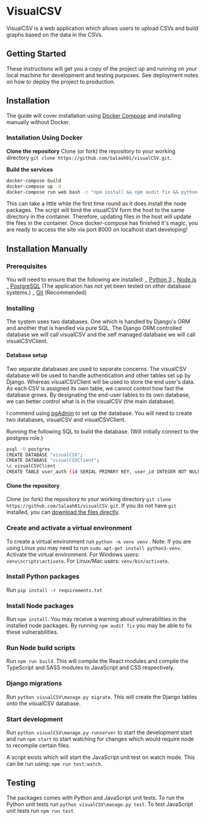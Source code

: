 # VisualCSV

VisualCSV is a web application which allows users to upload CSVs and build graphs based on the data in the CSVs.

## Getting Started

These instructions will get you a copy of the project up and running on your local machine for development and testing purposes. See deployment notes on how to deploy the project to production.

## Installation

The guide will cover installation using [Docker Compose](https://docs.docker.com/compose/) and installing manually without Docker.


### Installation Using Docker

**Clone the repository**
Clone (or fork) the repository to your working directory `git clone https://github.com/Salaah01/visualCSV.git`.

**Build the services**

```bash
docker-compose build
docker-compose up -d
docker-compose run web bash -c "npm install && npm audit fix && python ./visualCSV/manage.py migrate && npm run build"
```

This can take a little while the first time round as it does install the node packages.
The script will bind the visualCSV form the host to the same directory in the container. Therefore, updating files in the host will update the files in the container.
Once docker-compose has finished it's magic, you are ready to access the site via port 8000 on localhost start developing!

## Installation Manually

### Prerequisites

You will need to ensure that the following are installed:
_ [Python 3](https://www.python.org/downloads/)
_ [Node.js](https://nodejs.org/en/download/)
_ [PostgreSQL](https://www.postgresql.org/) (The application has not yet been tested on other database systems.)
_ [Git](https://git-scm.com/downloads) (Recommended)

### Installing

The system uses two databases. One which is handled by Django's ORM and another that is handled via pure SQL. The Django ORM controlled database we will call visualCSV and the self managed database we will call visualCSVClient.

#### Database setup

Two separate databases are used to separate concerns. The visualCSV database will be used to handle authentication and other tables set up by Django. Whereas visualCSVClient will be used to store the end user's data. As each CSV is assigned its own table, we cannot control how fast the database grows. By designating the end-user tables to its own database, we can better control what is in the visualCSV (the main database).

I commend using [pgAdmin](https://www.pgadmin.org/) to set up the database.
You will need to create two databases, visualCSV and visualCSVClient.

Running the following SQL to build the database. (Will initially connect to the postgres role.)

```bash
psql -U postgres
CREATE DATABASE "visualCSV";
CREATE DATABASE "visualCSVClient";
\c visualCSVClient
CREATE TABLE user_auth (id SERIAL PRIMARY KEY, user_id INTEGER NOT NULL, table_name VARCHAR(100) NOT NULL, table_alias VARCHAR(100) NOT NULL);
```

#### Clone the repository

Clone (or fork) the repository to your working directory `git clone https://github.com/Salaah01/visualCSV.git`. If you do not have `git` installed, you can [download the files directly](https://github.com/Salaah01/visualCSV/archive/master.zip).

### Create and activate a virtual environment

To create a virtual environment run `python -m venv venv` . Note: If you are using Linux you may need to run `sudo apt-get install python3-venv`.
Activate the virtual environment.
For Windows users: `venv\scripts\activate`.
For Linux/Mac users: `venv/bin/activate`.

### Install Python packages

Run `pip install -r requirements.txt`

### Install Node packages

Run `npm install`.
You may receive a warning about vulnerabilities in the installed node packages. By running `npm audit fix` you may be able to fix these vulnerabilities.

### Run Node build scripts

Run `npm run build`.
This will compile the React modules and compile the TypeScript and SASS modules to JavaScript and CSS respectively.

### Django migrations

Run `python visualCSV\manage.py migrate`. This will create the Django tables onto the visualCSV database.

### Start development

Run `python visualCSV\manage.py runserver` to start the development start and run `npm start` to start watching for changes which would require node to recompile certain files.

A script exists which will start the JavaScript unit test on watch mode. This can be run using: `npm run test:watch`.

## Testing

The packages comes with Python and JavaScript unit tests.
To run the Python unit tests run `python visualCSV\manage.py test`.
To test JavaScript unit tests run `npm run test`.
